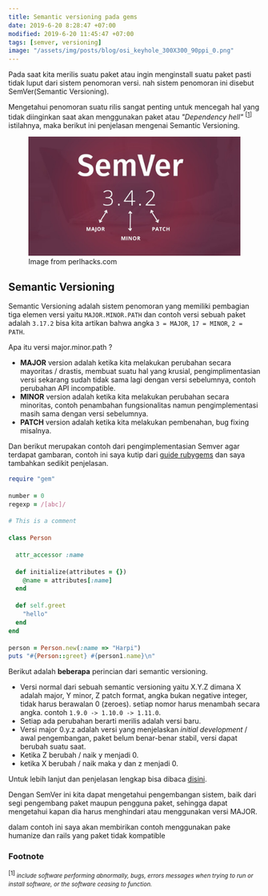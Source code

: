 ```yaml
---
title: Semantic versioning pada gems
date: 2019-6-20 8:28:47 +07:00
modified: 2019-6-20 11:45:47 +07:00
tags: [semver, versioning]
image: "/assets/img/posts/blog/osi_keyhole_300X300_90ppi_0.png"
---
```


Pada saat kita merilis suatu paket atau ingin menginstall suatu paket pasti tidak luput dari sistem penomoran versi. nah sistem penomoran ini disebut SemVer(Semantic Versioning).

Mengetahui penomoran suatu rilis sangat penting untuk mencegah hal yang tidak diinginkan saat akan menggunakan paket atau <i>"Dependency hell" </i><sup>[[1](#dependency-hell)]</sup> istilahnya, maka berikut ini penjelasan mengenai Semantic Versioning.

<figure>
<img src="/assets/img/posts/maxresdefault.jpg">
<figcaption>Image from perlhacks.com</figcaption>
</figure>

## Semantic Versioning

Semantic Versioning adalah sistem penomoran yang memiliki pembagian tiga elemen versi yaitu `MAJOR.MINOR.PATH` dan contoh versi sebuah paket adalah `3.17.2` bisa kita artikan bahwa angka `3 = MAJOR`, `17 = MINOR`, `2 = PATH`.

Apa itu versi major.minor.path ?

- **MAJOR** version adalah ketika kita melakukan perubahan secara mayoritas / drastis, membuat suatu hal yang krusial, pengimplimentasian versi sekarang sudah tidak sama lagi dengan versi sebelumnya, contoh perubahan API incompatible.
- **MINOR** version adalah ketika kita melakukan perubahan secara minoritas, contoh penambahan fungsionalitas namun pengimplementasi masih sama dengan versi sebelumnya.
- **PATCH** version adalah ketika kita melakukan pembenahan, bug fixing misalnya.

Dan berikut merupakan contoh dari pengimplementasian Semver agar terdapat gambaran, contoh ini saya kutip dari [guide rubygems](https://guides.rubygems.org/patterns/#pessimistic-version-constraint) dan saya tambahkan sedikit penjelasan.

```rb
require "gem"

number = 0
regexp = /[abc]/

# This is a comment

class Person

  attr_accessor :name

  def initialize(attributes = {})
    @name = attributes[:name]
  end

  def self.greet
    "hello"
  end
end

person = Person.new(:name => "Harpi")
puts "#{Person::greet} #{person1.name}\n"
```

Berikut adalah **beberapa** perincian dari semantic versioning.

- Versi normal dari sebuah semantic versioning yaitu X.Y.Z dimana X adalah major, Y minor, Z patch format, angka bukan negative integer, tidak harus berawalan 0 (zeroes). setiap nomor harus menambah secara angka. contoh `1.9.0 -> 1.10.0 -> 1.11.0`.
- Setiap ada perubahan berarti merilis adalah versi baru.
- Versi major 0.y.z adalah versi yang menjelaskan <i>initial development</i> / awal pengembangan, paket belum benar-benar stabil, versi dapat berubah suatu saat.
- Ketika Z berubah / naik y menjadi 0.
- ketika X berubah / naik maka y dan z menjadi 0.

Untuk lebih lanjut dan penjelasan lengkap bisa dibaca [disini](https://semver.org/#semantic-versioning-specification-semver).

Dengan SemVer ini kita dapat mengetahui pengembangan sistem, baik dari segi pengembang paket maupun pengguna paket, sehingga dapat mengetahui kapan dia harus menghindari atau menggunakan versi MAJOR.

dalam contoh ini saya akan membirikan contoh menggunakan pake humanize dan rails yang paket tidak kompatible

### Footnote

<sup id="dependency-hell">[1]</sup><small> <i>include software performing abnormally, bugs, errors messages when trying to run or install software, or the software ceasing to function.<small>

<!-- ##### Reference

- https://semver.org/ -->
